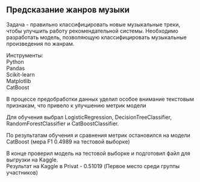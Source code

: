 ## Предсказание жанров музыки 

Задача - правильно классифицировать новые музыкальные треки, чтобы улучшить работу рекомендательной системы. Необходимо разработать модель, позволяющую классифицировать музыкальные произведения по жанрам.

Инструменты:  
Python  
Pandas  
Scikit-learn  
Matplotlib  
CatBoost  

В процессе предобработки данных уделил особое внимание текстовым признакам, что привело к улучшению метрик модели

Для обучения выбрал LogisticRegression, DecisionTreeClassifier, RandomForestClassifier и CatBoostClassifier. 

По результатам обучения и сравнения метрик остановился на модели CatBoost (мера F1 0.4989 на тестовой выборке)

В конце проверил модель на тестовой выборке и подготовил файл для выгрузки на Kaggle.   
Результат на Kaggle в Privat - 0.51019 (Первое место среди группы участников)
